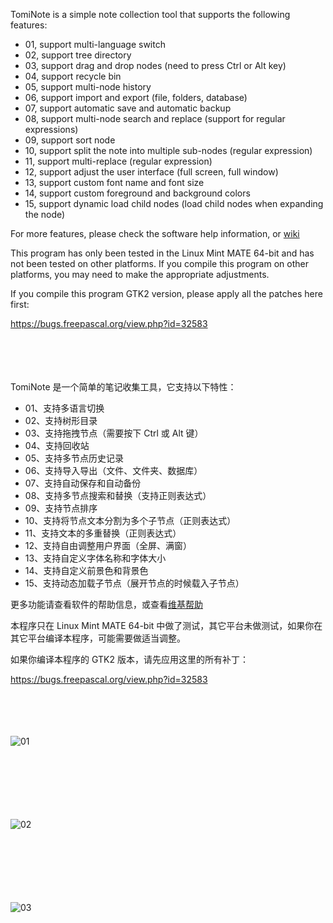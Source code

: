 TomiNote is a simple note collection tool that supports the following features:

- 01, support multi-language switch
- 02, support tree directory
- 03, support drag and drop nodes (need to press Ctrl or Alt key)
- 04, support recycle bin
- 05, support multi-node history
- 06, support import and export (file, folders, database)
- 07, support automatic save and automatic backup
- 08, support multi-node search and replace (support for regular expressions)
- 09, support sort node
- 10, support split the note into multiple sub-nodes (regular expression)
- 11, support multi-replace (regular expression)
- 12, support adjust the user interface (full screen, full window)
- 13, support custom font name and font size
- 14, support custom foreground and background colors
- 15, support dynamic load child nodes (load child nodes when expanding the node)


For more features, please check the software help information, or [wiki](https://github.com/tomitomy/TomiNote/wiki)

This program has only been tested in the Linux Mint MATE 64-bit and has not been tested on other platforms. If you compile this program on other platforms, you may need to make the appropriate adjustments.

If you compile this program GTK2 version, please apply all the patches here first:

https://bugs.freepascal.org/view.php?id=32583



　

　

TomiNote 是一个简单的笔记收集工具，它支持以下特性：

- 01、支持多语言切换
- 02、支持树形目录
- 03、支持拖拽节点（需要按下 Ctrl 或 Alt 键）
- 04、支持回收站
- 05、支持多节点历史记录
- 06、支持导入导出（文件、文件夹、数据库）
- 07、支持自动保存和自动备份
- 08、支持多节点搜索和替换（支持正则表达式）
- 09、支持节点排序
- 10、支持将节点文本分割为多个子节点（正则表达式）
- 11、支持文本的多重替换（正则表达式）
- 12、支持自由调整用户界面（全屏、满窗）
- 13、支持自定义字体名称和字体大小
- 14、支持自定义前景色和背景色
- 15、支持动态加载子节点（展开节点的时候载入子节点）

更多功能请查看软件的帮助信息，或查看[维基帮助](https://github.com/tomitomy/TomiNote/wiki)

本程序只在 Linux Mint MATE 64-bit 中做了测试，其它平台未做测试，如果你在其它平台编译本程序，可能需要做适当调整。

如果你编译本程序的 GTK2 版本，请先应用这里的所有补丁：

https://bugs.freepascal.org/view.php?id=32583



　

　


![01](https://github.com/tomitomy/TomiNote/blob/master/images/01.gif)

　

　

　


![02](https://github.com/tomitomy/TomiNote/blob/master/images/02.gif)

　

　

　


![03](https://github.com/tomitomy/TomiNote/blob/master/images/03.gif)

